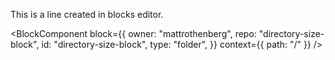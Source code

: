 This is a line created in blocks editor.


<BlockComponent
  block={{
    owner: "mattrothenberg",
    repo: "directory-size-block",
    id: "directory-size-block",
    type: "folder",
  }}
  context={{
    path: "/"
  }}
/>

